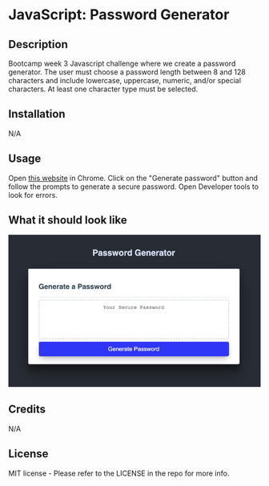 # JavaScript: Password Generator
## Description
Bootcamp week 3 Javascript challenge where we create a password generator. The user must choose a password length between 8 and 128 characters and include lowercase, uppercase, numeric, and/or special characters. At least one character type must be selected.
## Installation
N/A
## Usage
Open [this website](https://skywalkah.github.io/password-generator/) in Chrome. Click on the "Generate password" button and follow the prompts to generate a secure password. Open Developer tools to look for errors.
## What it should look like
![A screenshot of the desktop view](assets/images/password-generator-screen.png)
## Credits
N/A

## License
MIT license - Please refer to the LICENSE in the repo for more info.
